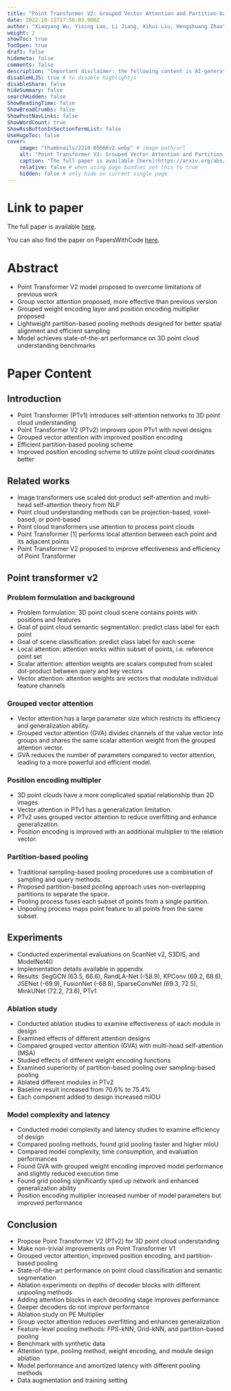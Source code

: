 ```yaml
---
title: "Point Transformer V2: Grouped Vector Attention and Partition-based Pooling"
date: 2022-10-11T17:58:03.000Z
author: "Xiaoyang Wu, Yixing Lao, Li Jiang, Xihui Liu, Hengshuang Zhao"
weight: 2
showToc: true
TocOpen: true
draft: false
hidemeta: false
comments: false
description: "Important disclaimer: the following content is AI-generated, please make sure to fact check the presented information by reading the full paper."
disableHLJS: true # to disable highlightjs
disableShare: false
hideSummary: false
searchHidden: false
ShowReadingTime: false
ShowBreadCrumbs: false
ShowPostNavLinks: false
ShowWordCount: true
ShowRssButtonInSectionTermList: false
UseHugoToc: false
cover:
    image: "thumbnails/2210-05666v2.webp" # image path/url
    alt: "Point Transformer V2: Grouped Vector Attention and Partition-based Pooling" # alt text
    caption: "The full paper is available [here](https://arxiv.org/abs/2210.05666)." # display caption under cover
    relative: false # when using page bundles set this to true
    hidden: false # only hide on current single page
---
```


# Link to paper
The full paper is available [here](https://arxiv.org/abs/2210.05666).

You can also find the paper on PapersWithCode [here](https://paperswithcode.com/paper/point-transformer-v2-grouped-vector-attention).

# Abstract
- Point Transformer V2 model proposed to overcome limitations of previous work
- Group vector attention proposed, more effective than previous version
- Grouped weight encoding layer and position encoding multiplier proposed
- Lightweight partition-based pooling methods designed for better spatial alignment and efficient sampling
- Model achieves state-of-the-art performance on 3D point cloud understanding benchmarks

# Paper Content

## Introduction
- Point Transformer (PTv1) introduces self-attention networks to 3D point cloud understanding
- Point Transformer V2 (PTv2) improves upon PTv1 with novel designs
- Grouped vector attention with improved position encoding
- Efficient partition-based pooling scheme
- Improved position encoding scheme to utilize point cloud coordinates better

## Related works
- Image transformers use scaled dot-product self-attention and multi-head self-attention theory from NLP
- Point cloud understanding methods can be projection-based, voxel-based, or point-based
- Point cloud transformers use attention to process point clouds
- Point Transformer [1] performs local attention between each point and its adjacent points
- Point Transformer V2 proposed to improve effectiveness and efficiency of Point Transformer

## Point transformer v2

### Problem formulation and background
- Problem formulation: 3D point cloud scene contains points with positions and features
- Goal of point cloud semantic segmentation: predict class label for each point
- Goal of scene classification: predict class label for each scene
- Local attention: attention works within subset of points, i.e. reference point set
- Scalar attention: attention weights are scalars computed from scaled dot-product between query and key vectors
- Vector attention: attention weights are vectors that modulate individual feature channels

### Grouped vector attention
- Vector attention has a large parameter size which restricts its efficiency and generalization ability.
- Grouped vector attention (GVA) divides channels of the value vector into groups and shares the same scalar attention weight from the grouped attention vector.
- GVA reduces the number of parameters compared to vector attention, leading to a more powerful and efficient model.

### Position encoding multipler
- 3D point clouds have a more complicated spatial relationship than 2D images.
- Vector attention in PTv1 has a generalization limitation.
- PTv2 uses grouped vector attention to reduce overfitting and enhance generalization.
- Position encoding is improved with an additional multiplier to the relation vector.

### Partition-based pooling
- Traditional sampling-based pooling procedures use a combination of sampling and query methods.
- Proposed partition-based pooling approach uses non-overlapping partitions to separate the space.
- Pooling process fuses each subset of points from a single partition.
- Unpooling process maps point feature to all points from the same subset.

## Experiments
- Conducted experimental evaluations on ScanNet v2, S3DIS, and ModelNet40
- Implementation details available in appendix
- Results: SegGCN (63.5, 66.6), RandLA-Net (-58.9), KPConv (69.2, 68.6), JSENet (-69.9), FusionNet (-68.8), SparseConvNet (69.3, 72.5), MinkUNet (72.2, 73.6), PTv1

### Ablation study
- Conducted ablation studies to examine effectiveness of each module in design
- Examined effects of different attention designs
- Compared grouped vector attention (GVA) with multi-head self-attention (MSA)
- Studied effects of different weight encoding functions
- Examined superiority of partition-based pooling over sampling-based pooling
- Ablated different modules in PTv2
- Baseline result increased from 70.6% to 75.4%
- Each component added to design increased mIOU

### Model complexity and latency
- Conducted model complexity and latency studies to examine efficiency of design
- Compared pooling methods, found grid pooling faster and higher mIoU
- Compared model complexity, time consumption, and evaluation performances
- Found GVA with grouped weight encoding improved model performance and slightly reduced execution time
- Found grid pooling significantly sped up network and enhanced generalization ability
- Position encoding multiplier increased number of model parameters but improved performance

## Conclusion
- Propose Point Transformer V2 (PTv2) for 3D point cloud understanding
- Make non-trivial improvements on Point Transformer V1
- Grouped vector attention, improved position encoding, and partition-based pooling
- State-of-the-art performance on point cloud classification and semantic segmentation
- Ablation experiments on depths of decoder blocks with different unpooling methods
- Adding attention blocks in each decoding stage improves performance
- Deeper decoders do not improve performance
- Ablation study on PE Multiplier
- Group vector attention reduces overfitting and enhances generalization
- Feature-level pooling methods: FPS-kNN, Grid-kNN, and partition-based pooling
- Benchmark with synthetic data
- Attention type, pooling method, weight encoding, and module design ablation
- Model performance and amortized latency with different pooling methods
- Data augmentation and training setting
